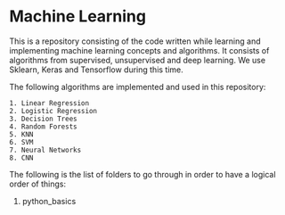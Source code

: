 # Machine Learning

This is a repository consisting of the code written while learning and implementing machine learning concepts and algorithms.
It consists of algorithms from supervised, unsupervised and deep learning. We use Sklearn, Keras and Tensorflow during this time.

The following algorithms are implemented and used in this repository:

```
1. Linear Regression
2. Logistic Regression
3. Decision Trees
4. Random Forests
5. KNN
6. SVM
7. Neural Networks
8. CNN
```

The following is the list of folders to go through in order to have a logical order of things:

1. python_basics
